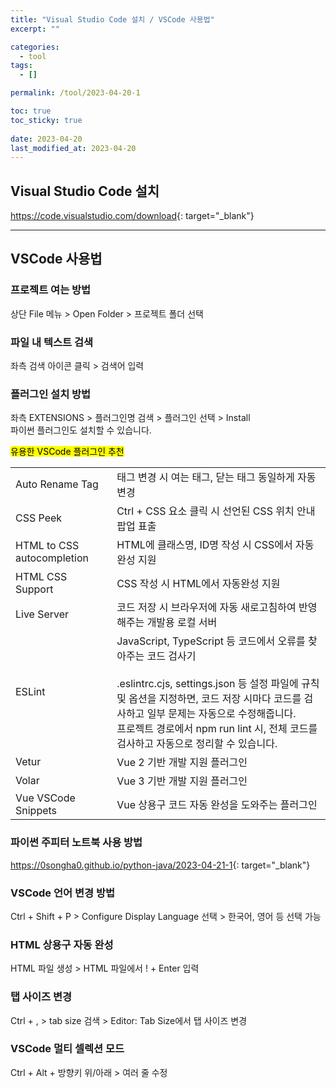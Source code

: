```yaml
---
title: "Visual Studio Code 설치 / VSCode 사용법"
excerpt: ""

categories:
  - tool
tags:
  - []

permalink: /tool/2023-04-20-1

toc: true
toc_sticky: true
 
date: 2023-04-20
last_modified_at: 2023-04-20
---
```


## Visual Studio Code 설치

<https://code.visualstudio.com/download>{: target="_blank"}

---

## VSCode 사용법

### 프로젝트 여는 방법
상단 File 메뉴 > Open Folder > 프로젝트 폴더 선택

### 파일 내 텍스트 검색
좌측 검색 아이콘 클릭 > 검색어 입력

### 플러그인 설치 방법
좌측 EXTENSIONS > 플러그인명 검색 > 플러그인 선택 > Install  
파이썬 플러그인도 설치할 수 있습니다.

<mark>유용한 VSCode 플러그인 추천</mark>
<table class="table_2_left">
  <tbody>
    <tr>
      <td>Auto Rename Tag</td>
      <td>태그 변경 시 여는 태그, 닫는 태그 동일하게 자동 변경</td>
    </tr>
    <tr>
      <td>CSS Peek</td>
      <td>Ctrl + CSS 요소 클릭 시 선언된 CSS 위치 안내 팝업 표출</td>
    </tr>
    <tr>
      <td>HTML to CSS autocompletion</td>
      <td>HTML에 클래스명, ID명 작성 시 CSS에서 자동완성 지원</td>
    </tr>
    <tr>
      <td>HTML CSS Support</td>
      <td>CSS 작성 시 HTML에서 자동완성 지원</td>
    </tr>
    <tr>
      <td>Live Server</td>
      <td>코드 저장 시 브라우저에 자동 새로고침하여 반영해주는 개발용 로컬 서버</td>
    </tr>
    <tr>
      <td>ESLint</td>
      <td>
        JavaScript, TypeScript 등 코드에서 오류를 찾아주는 코드 검사기<br><br>
        .eslintrc.cjs, settings.json 등 설정 파일에 규칙 및 옵션을 지정하면, 코드 저장 시마다 코드를 검사하고 일부 문제는 자동으로 수정해줍니다.<br>
        프로젝트 경로에서 npm run lint 시, 전체 코드를 검사하고 자동으로 정리할 수 있습니다.
      </td>
    </tr>
    <tr>
      <td>Vetur</td>
      <td>Vue 2 기반 개발 지원 플러그인</td>
    </tr>
    <tr>
      <td>Volar</td>
      <td>Vue 3 기반 개발 지원 플러그인</td>
    </tr>
    <tr>
      <td>Vue VSCode Snippets</td>
      <td>Vue 상용구 코드 자동 완성을 도와주는 플러그인</td>
    </tr>
  </tbody>
</table>

### 파이썬 주피터 노트북 사용 방법
<https://0songha0.github.io/python-java/2023-04-21-1>{: target="_blank"}

### VSCode 언어 변경 방법
Ctrl + Shift + P > Configure Display Language 선택 > 한국어, 영어 등 선택 가능

### HTML 상용구 자동 완성
HTML 파일 생성 > HTML 파일에서 ! + Enter 입력

### 탭 사이즈 변경
Ctrl + , > tab size 검색 > Editor: Tab Size에서 탭 사이즈 변경

### VSCode 멀티 셀렉션 모드
Ctrl + Alt + 방향키 위/아래 > 여러 줄 수정
